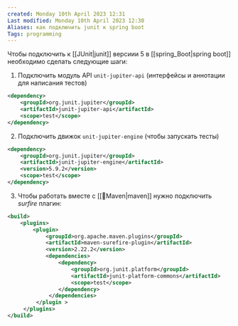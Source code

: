 ```yaml
---
created: Monday 10th April 2023 12:31
Last modified: Monday 10th April 2023 12:30
Aliases: как подключить junit к spring boot
Tags: programming
---
```


Чтобы подключить к [[JUnit|junit]] версиии 5 в [[spring_Boot|spring boot]] необходимо сделать следующие шаги:
1. Подключить модуль API `unit-jupiter-api` (интерфейсы и аннотации для написания тестов)
```xml
<dependency>  
    <groupId>org.junit.jupiter</groupId>  
    <artifactId>junit-jupiter-api</artifactId>  
    <scope>test</scope>  
</dependency>
```
2. Подключить движок `unit-jupiter-engine` (чтобы запускать тесты) 
```xml
<dependency>  
    <groupId>org.junit.jupiter</groupId>  
    <artifactId>junit-jupiter-engine</artifactId>  
    <version>5.9.2</version>  
    <scope>test</scope>  
</dependency>
```
3. Чтобы работать вместе с [[📙Maven|maven]] нужно подключить *surfire* плагин:
```xml
<build>  
    <plugins>        
	    <plugin>            
		    <groupId>org.apache.maven.plugins</groupId>  
            <artifactId>maven-surefire-plugin</artifactId>  
            <version>2.22.2</version>  
            <dependencies> 
                <dependency>                   
	                <groupId>org.junit.platform</groupId>  
                    <artifactId>junit-platform-commons</artifactId>  
                    <scope>test</scope>  
                </dependency>           
             </dependencies>       
         </plugin >
     </plugins>
</build>
```